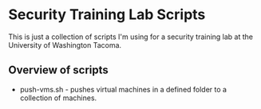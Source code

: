 Security Training Lab Scripts
=============================

This is just a collection of scripts I'm using for a security training lab at the University of Washington Tacoma.

## Overview of scripts
 * push-vms.sh - pushes virtual machines in a defined folder to a collection of machines.
